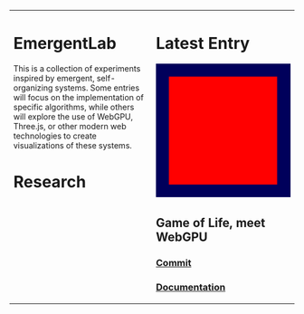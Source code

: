 <table>
<tr>
<td width="50%" valign="top">

# EmergentLab

This is a collection of experiments inspired by emergent, self-organizing systems. Some entries will focus on the implementation of specific algorithms, while others will explore the use of WebGPU, Three.js, or other modern web technologies to create visualizations of these systems.

# Research

</td>
<td width="50%">

# Latest Entry

![Game of Life](./documentation/images/2025/03/2025-03-02-02.png)

## Game of Life, meet WebGPU
### [Commit](./Game%20of%20Life/Game%20of%20Life%2C%20meet%20WebGPU/)
### [Documentation](https://notes.serfugaz.xyz/Journal/2025/03/2025-03-05)

</td>
</tr>
</table>